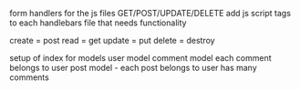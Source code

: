 form handlers for the js files GET/POST/UPDATE/DELETE 
add js script tags to each handlebars file that needs functionality

create = post
read = get
update = put
delete = destroy

setup of index for models
user model
comment model each comment belongs to user 
post model - each post belongs to user has many comments 

